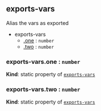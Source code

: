 <a name="module_exports-vars"></a>
## exports-vars
Alias the vars as exported

  

* exports-vars
    * [.one](#module_exports-vars.one) : `number`
    * [.two](#module_exports-vars.two) : `number`


<a name="module_exports-vars.one"></a>
### exports-vars.one : `number`
**Kind**: static property of [`exports-vars`](#module_exports-vars)


<a name="module_exports-vars.two"></a>
### exports-vars.two : `number`
**Kind**: static property of [`exports-vars`](#module_exports-vars)


